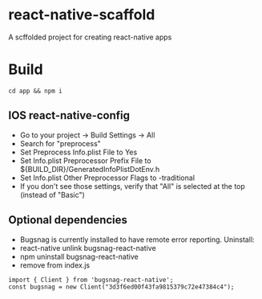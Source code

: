 # react-native-scaffold
A scffolded project for creating react-native apps

# Build
```cd app && npm i```

## IOS react-native-config
* Go to your project -> Build Settings -> All
* Search for "preprocess"
* Set Preprocess Info.plist File to Yes
* Set Info.plist Preprocessor Prefix File to ${BUILD_DIR}/GeneratedInfoPlistDotEnv.h
* Set Info.plist Other Preprocessor Flags to -traditional
* If you don't see those settings, verify that "All" is selected at the top (instead of "Basic")

## Optional dependencies
* Bugsnag is currently installed to have remote error reporting.
Uninstall:
* react-native unlink bugsnag-react-native
* npm uninstall bugsnag-react-native
* remove from index.js
```
import { Client } from 'bugsnag-react-native';
const bugsnag = new Client("3d3f6ed00f43fa9815379c72e47384c4");
```


